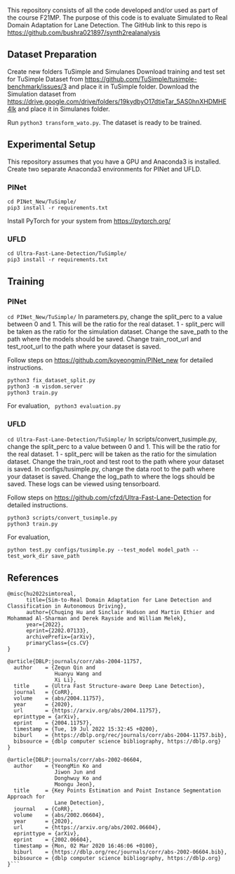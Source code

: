 This repository consists of all the code developed and/or used as part of the course F21MP. The purpose of this code is to evaluate Simulated to Real Domain Adaptation for Lane Detection.
The GitHub link to this repo is https://github.com/bushra021897/synth2realanalysis

## Dataset Preparation
Create new folders TuSimple and Simulanes
Download training and test set for TuSimple Dataset from https://github.com/TuSimple/tusimple-benchmark/issues/3 and place it in TuSimple folder. 
Download the Simulation dataset from https://drive.google.com/drive/folders/19kydbyO17dtieTar_5AS0hnXHDMHE4lk and place it in Simulanes folder.

Run ```python3 transform_wato.py```. The dataset is ready to be trained.

## Experimental Setup
This repository assumes that you have a GPU and Anaconda3 is installed. Create two separate Anaconda3 environments for PINet and UFLD. 
### PINet
```
cd PINet_New/TuSimple/
pip3 install -r requirements.txt
```
Install PyTorch for your system from https://pytorch.org/

### UFLD
```
cd Ultra-Fast-Lane-Detection/TuSimple/
pip3 install -r requirements.txt
```

## Training
### PINet
```cd PINet_New/TuSimple/```
In parameters.py, change the split_perc to a value between 0 and 1. This will be the ratio for the real dataset. 1 - split_perc will be taken as the ratio for the simulation dataset.
Change the save_path to the path where the models should be saved. 
Change train_root_url and test_root_url to the path where your dataset is saved.

Follow steps on https://github.com/koyeongmin/PINet_new for detailed instructions.

```
python3 fix_dataset_split.py
python3 -m visdom.server
python3 train.py
```

For evaluation,
``` python3 evaluation.py```

### UFLD
```cd Ultra-Fast-Lane-Detection/TuSimple/```
In scripts/convert_tusimple.py, change the split_perc to a value between 0 and 1. This will be the ratio for the real dataset. 1 - split_perc will be taken as the ratio for the simulation dataset.
Change the train_root and test root to the path where your dataset is saved. 
In configs/tusimple.py, change the data root to the path where your dataset is saved. 
Change the log_path to where the logs should be saved. These logs can be viewed using tensorboard.

Follow steps on https://github.com/cfzd/Ultra-Fast-Lane-Detection for detailed instructions.

```
python3 scripts/convert_tusimple.py
python3 train.py
```

For evaluation,
```
python test.py configs/tusimple.py --test_model model_path --test_work_dir save_path
```


## References
```
@misc{hu2022simtoreal,
      title={Sim-to-Real Domain Adaptation for Lane Detection and Classification in Autonomous Driving}, 
      author={Chuqing Hu and Sinclair Hudson and Martin Ethier and Mohammad Al-Sharman and Derek Rayside and William Melek},
      year={2022},
      eprint={2202.07133},
      archivePrefix={arXiv},
      primaryClass={cs.CV}
}

@article{DBLP:journals/corr/abs-2004-11757,
  author    = {Zequn Qin and
               Huanyu Wang and
               Xi Li},
  title     = {Ultra Fast Structure-aware Deep Lane Detection},
  journal   = {CoRR},
  volume    = {abs/2004.11757},
  year      = {2020},
  url       = {https://arxiv.org/abs/2004.11757},
  eprinttype = {arXiv},
  eprint    = {2004.11757},
  timestamp = {Tue, 19 Jul 2022 15:32:45 +0200},
  biburl    = {https://dblp.org/rec/journals/corr/abs-2004-11757.bib},
  bibsource = {dblp computer science bibliography, https://dblp.org}
}

@article{DBLP:journals/corr/abs-2002-06604,
  author    = {YeongMin Ko and
               Jiwon Jun and
               Donghwuy Ko and
               Moongu Jeon},
  title     = {Key Points Estimation and Point Instance Segmentation Approach for
               Lane Detection},
  journal   = {CoRR},
  volume    = {abs/2002.06604},
  year      = {2020},
  url       = {https://arxiv.org/abs/2002.06604},
  eprinttype = {arXiv},
  eprint    = {2002.06604},
  timestamp = {Mon, 02 Mar 2020 16:46:06 +0100},
  biburl    = {https://dblp.org/rec/journals/corr/abs-2002-06604.bib},
  bibsource = {dblp computer science bibliography, https://dblp.org}
}```

